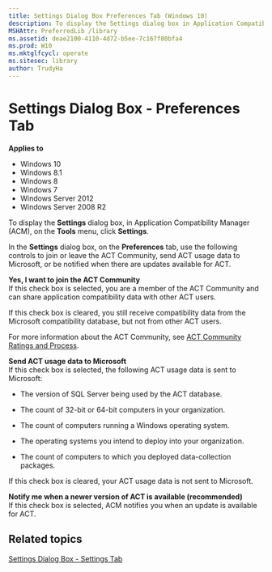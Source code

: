 ```yaml
---
title: Settings Dialog Box Preferences Tab (Windows 10)
description: To display the Settings dialog box in Application Compatibility Manager (ACM) on the Tools menu click Settings.
MSHAttr: PreferredLib /library
ms.assetid: deae2100-4110-4d72-b5ee-7c167f80bfa4
ms.prod: W10
ms.mktglfcycl: operate
ms.sitesec: library
author: TrudyHa
---
```


# Settings Dialog Box - Preferences Tab


**Applies to**

-   Windows 10
-   Windows 8.1
-   Windows 8
-   Windows 7
-   Windows Server 2012
-   Windows Server 2008 R2

To display the **Settings** dialog box, in Application Compatibility Manager (ACM), on the **Tools** menu, click **Settings**.

In the **Settings** dialog box, on the **Preferences** tab, use the following controls to join or leave the ACT Community, send ACT usage data to Microsoft, or be notified when there are updates available for ACT.

<a href="" id="yes--i-want-to-join-the-act-community"></a>**Yes, I want to join the ACT Community**  
If this check box is selected, you are a member of the ACT Community and can share application compatibility data with other ACT users.

If this check box is cleared, you still receive compatibility data from the Microsoft compatibility database, but not from other ACT users.

For more information about the ACT Community, see [ACT Community Ratings and Process](act-community-ratings-and-process.md).

<a href="" id="send-act-usage-data-to-microsoft"></a>**Send ACT usage data to Microsoft**  
If this check box is selected, the following ACT usage data is sent to Microsoft:

-   The version of SQL Server being used by the ACT database.

-   The count of 32-bit or 64-bit computers in your organization.

-   The count of computers running a Windows operating system.

-   The operating systems you intend to deploy into your organization.

-   The count of computers to which you deployed data-collection packages.

If this check box is cleared, your ACT usage data is not sent to Microsoft.

<a href="" id="notify-me-when-a-newer-version-of-act-is-available--recommended-"></a>**Notify me when a newer version of ACT is available (recommended)**  
If this check box is selected, ACM notifies you when an update is available for ACT.

## Related topics


[Settings Dialog Box - Settings Tab](settings-dialog-box---settings-tab.md)

 

 





